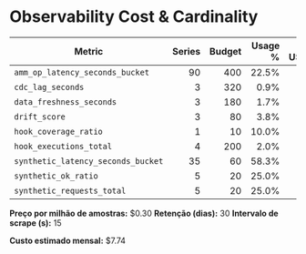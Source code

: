 # Observability Cost & Cardinality

| Metric | Series | Budget | Usage % | Est. USD/mo |
| --- | ---: | ---: | ---: | ---: |
| `amm_op_latency_seconds_bucket` | 90 | 400 | 22.5% | $4.67 |
| `cdc_lag_seconds` | 3 | 320 | 0.9% | $0.16 |
| `data_freshness_seconds` | 3 | 180 | 1.7% | $0.16 |
| `drift_score` | 3 | 80 | 3.8% | $0.16 |
| `hook_coverage_ratio` | 1 | 10 | 10.0% | $0.05 |
| `hook_executions_total` | 4 | 200 | 2.0% | $0.21 |
| `synthetic_latency_seconds_bucket` | 35 | 60 | 58.3% | $1.81 |
| `synthetic_ok_ratio` | 5 | 20 | 25.0% | $0.26 |
| `synthetic_requests_total` | 5 | 20 | 25.0% | $0.26 |

**Preço por milhão de amostras:** $0.30
**Retenção (dias):** 30
**Intervalo de scrape (s):** 15

**Custo estimado mensal:** $7.74
